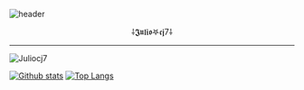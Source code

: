 ![header](https://capsule-render.vercel.app/api?type=wave&color=gradient&height=150&section=header)

<p align="center">⸸𝕵𝖚𝖑𝖎𝖔𖤐𝖈𝖏7⸸</p>

---
<p align=left> <img src=https://komarev.com/ghpvc/?username=Juliocj7 alt=Juliocj7 /> </p>

[![Github stats](https://github-readme-stats.vercel.app/api?username=Juliocj7&show_icons=true&theme=dark&include_all_commits=true)](https://github.com/Juliocj7/github-readme-stats)
[![Top Langs](https://github-readme-stats.vercel.app/api/top-langs/?username=Juliocj7&layout=compact&theme=dark)](https://github.com/Juliocj7/github-readme-stats)
